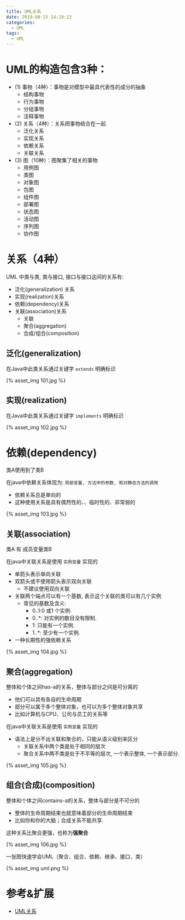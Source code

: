 ```yaml
---
title: UML关系
date: 2019-08-15 14:19:13
categories:
  - UML
tags:
  - UML
---
```


# UML的构造包含3种： #

- (1) 事物（4种）：事物是对模型中最具代表性的成分的抽象
	- 结构事物
	- 行为事物
	- 分组事物
	- 注释事物
- (2) 关系（4种）：关系把事物结合在一起
	- 泛化关系
	- 实现关系
	- 依赖关系
	- 关联关系
- (3) 图（10种）：图聚集了相关的事物
	- 用例图
	- 类图
	- 对象图
	- 包图
	- 组件图
	- 部署图
	- 状态图
	- 活动图
	- 序列图
	- 协作图

 
 
# 关系（4种） #

UML 中类与类, 类与接口, 接口与接口这间的关系有: 

- 泛化(generalization) 关系
- 实现(realization)关系 
- 依赖(dependency)关系
- 关联(association)关系
	- 关联
	- 聚合(aggregation)
	- 合成/组合(composition)
 
## 泛化(generalization) ##

在Java中此类关系通过关键字 `extends` 明确标识

{% asset_img 101.jpg %}

## 实现(realization) ##
在Java中此类关系通过关键字 `implements` 明确标识

{% asset_img 102.jpg %}

# 依赖(dependency) #

类A使用到了类B

在java中依赖关系体现为: `局部变量, 方法中的参数, 和对静态方法的调用`

- 依赖关系总是单向的 
- 这种使用关系是具有偶然性的、、临时性的、非常弱的

{% asset_img 103.jpg %}
 
## 关联(association) ##

类A 有 成员变量类B

在java中关联关系是使用 `实例变量` 实现的

- 单箭头表示单向关联
- 双箭头或不使用箭头表示双向关联
	- 不建议使用双向关联
- 关联两个端点可以有一个基数, 表示这个关联的类可以有几个实例
	- 常见的基数及含义: 
		- 0..1:0 或1 个实例. 
		- 0..*: 对实例的数目没有限制. 
		- 1: 只能有一个实例. 
		- 1..*: 至少有一个实例.
- 一种长期性的强依赖关系		

{% asset_img 104.jpg %}
 
## 聚合(aggregation) ##

整体和个体之间has-a的关系，整体与部分之间是可分离的

- 他们可以具有各自的生命周期
- 部分可以属于多个整体对象，也可以为多个整体对象共享
- 比如计算机与CPU、公司与员工的关系等

在java中关联关系是使用 `实例变量` 实现的

- 语法上是分不出关联和聚合的，只能从语义级别来区分
	- 关联关系中两个类是处于相同的层次
	- 聚合关系中两不类是处于不平等的层次, 一个表示整体, 一个表示部分.

{% asset_img 105.jpg %}

## 组合(合成)(composition) ##

整体和个体之间contains-a的关系，整体与部分是不可分的

- 整体的生命周期结束也就意味着部分的生命周期结束
- 比如你和你的大脑；合成关系不能共享. 

这种关系比聚合更强，也称为**强聚合**

{% asset_img 106.jpg %}

一张图快速学会UML（聚合、组合、依赖、继承、接口、类）

{% asset_img uml.png %}

# 参考&扩展

- [UML关系](http://justsee.iteye.com/blog/808799)
